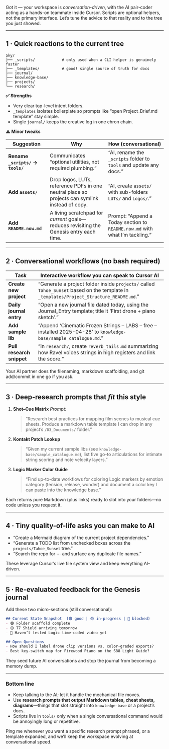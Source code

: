 Got it — your workspace is *conversation-driven*, with the AI pair-coder acting as a hands-on teammate inside Cursor.  Scripts are optional helpers, not the primary interface. Let’s tune the advice to that reality and to the tree you just showed.

---

## 1 · Quick reactions to the current tree

```
Sky/
├── _scripts/            # only used when a CLI helper is genuinely faster
├── _templates/          # good! single source of truth for docs
├── journal/
├── knowledge-base/
├── projects/
└── research/
```

**✅ Strengths**

* Very clear top-level intent folders.
* `_templates` isolates boilerplate so prompts like “open Project_Brief.md template” stay simple.
* Single `journal/` keeps the creative log in one chron chain.

**⚠️ Minor tweaks**

| Suggestion | Why | How (conversational) |
|------------|-----|----------------------|
| **Rename `_scripts/` → `tools/`** | Communicates “optional utilities, not required plumbing.” | “AI, rename the `_scripts` folder to `tools` and update any docs.” |
| **Add `assets/`** | Drop logos, LUTs, reference PDFs in one neutral place so projects can symlink instead of copy. | “AI, create `assets/` with sub-folders `LUTs/` and `Logos/`.” |
| **Add `README.now.md`** | A living scratchpad for *current* goals—reduces revisiting the Genesis entry each time. | Prompt: “Append a Today section to `README.now.md` with what I’m tackling.” |

---

## 2 · Conversational workflows (no bash required)

| Task | Interactive workflow you can speak to Cursor AI |
|------|-------------------------------------------------|
| **Create new project** | “Generate a project folder inside `projects/` called `Tahoe_Sunset` based on the template in `_templates/Project_Structure_README.md`.” |
| **Daily journal entry** | “Open a new journal file dated today, using the Journal_Entry template; title it ‘First drone + piano sketch’.” |
| **Add sample lib** | “Append ‘Cinematic Frozen Strings – LABS – free – installed 2025-04-28’ to `knowledge-base/sample_catalogue.md`.” |
| **Pull research snippet** | “In `research/`, create `reverb_tails.md` summarizing how Ravel voices strings in high registers and link the score.” |

Your AI partner does the filenaming, markdown scaffolding, and git add/commit in one go if you ask.

---

## 3 · Deep-research prompts that *fit* this style

1. **Shot–Cue Matrix**
   *Prompt:*
   > “Research best practices for mapping film scenes to musical cue sheets. Produce a markdown table template I can drop in any project’s `/03_Documents/` folder.”

2. **Kontakt Patch Lookup**
   > “Given my current sample libs (see `knowledge-base/sample_catalogue.md`), list five go-to articulations for intimate string scoring and note velocity layers.”

3. **Logic Marker Color Guide**
   > “Find up-to-date workflows for coloring Logic markers by emotion category (tension, release, wonder) and document a color key I can paste into the knowledge base.”

Each returns pure Markdown (plus links) ready to slot into your folders—no code unless you request it.

---

## 4 · Tiny quality-of-life asks you can make to AI

* “Create a Mermaid diagram of the current project dependencies.”
* “Generate a TODO list from unchecked boxes across the `projects/Tahoe_Sunset` tree.”
* “Search the repo for ⋯ and surface any duplicate file names.”

These leverage Cursor’s live file system view and keep everything AI-driven.

---

## 5 · Re-evaluated feedback for the Genesis journal

Add these two micro-sections (still conversational):

```markdown
## Current State Snapshot  (🟢 good | 🟡 in-progress | 🔴 blocked)
- 🟢 Folder scaffold complete
- 🟡 T7 Shield arriving tomorrow
- 🔴 Haven’t tested Logic time-coded video yet

## Open Questions
- How should I label drone clip versions vs. color-graded exports?
- Best key-switch map for Firewood Piano on the S88 Light Guide?
```

They seed future AI conversations and stop the journal from becoming a memory dump.

---

### Bottom line

* Keep talking to the AI; let it handle the mechanical file moves.
* Use **research prompts that output Markdown tables, cheat sheets, diagrams**—things that slot straight into `knowledge-base` or a project’s docs.
* Scripts live in `tools/` only when a single conversational command would be annoyingly long or repetitive.

Ping me whenever you want a specific research prompt phrased, or a template expanded, and we’ll keep the workspace evolving at conversational speed.
